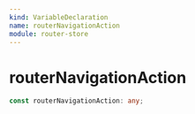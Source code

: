 ```yaml
---
kind: VariableDeclaration
name: routerNavigationAction
module: router-store
---
```


# routerNavigationAction

```ts
const routerNavigationAction: any;
```
